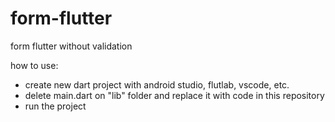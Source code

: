 # form-flutter
form flutter without validation

how to use:
- create new dart project with android studio, flutlab, vscode, etc.
- delete main.dart on "lib" folder and replace it with code in this repository
- run the project
